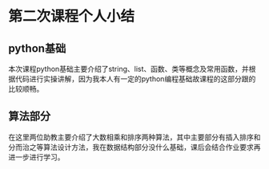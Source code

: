 # 第二次课程个人小结
## python基础
本次课程python基础主要介绍了string、list、函数、类等概念及常用函数，并根据代码进行实操讲解，因为我本人有一定的python编程基础故课程的这部分跟的比较顺畅。
## 算法部分
在这里两位助教主要介绍了大数相乘和排序两种算法，其中主要部分有插入排序和分而治之等算法设计方法，我在数据结构部分没什么基础，课后会结合作业要求再进一步进行学习。

